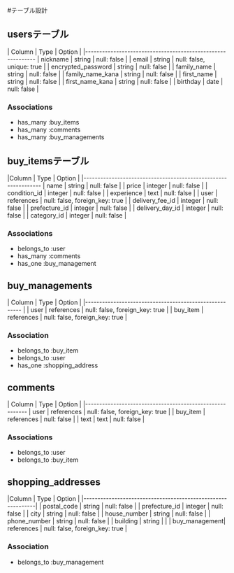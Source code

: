 #テーブル設計

## usersテーブル

| Column             | Type    | Option                    |
|------------------------------------------------------------
| nickname           | string  | null: false               |
| email              | string  | null: false, unique: true |
| encrypted_password | string  | null: false               |
| family_name        | string  | null: false               |
| family_name_kana   | string  | null: false               | 
| first_name         | string  | null: false               |
| first_name_kana    | string  | null: false               |
| birthday           | date    | null: false               |


### Associations
- has_many :buy_items
- has_many :comments
- has_many :buy_managements


## buy_itemsテーブル

|Column           | Type        | Option                         |
|--------------------------------------------------------------- 
| name            | string      | null: false                    |
| price           | integer     | null: false                    |
| condition_id    | integer     | null: false                    |
| experience      | text        | null: false                    |
| user            | references  | null: false, foreign_key: true |
| delivery_fee_id | integer     | null: false                    |
| prefecture_id   | integer     | null: false                    |
| delivery_day_id | integer     | null: false                    |
| category_id     | integer     | null: false                    |

### Associations 
- belongs_to :user
- has_many :comments
- has_one :buy_management


## buy_managements

| Column   | Type       | Option                         |
|------------------------------------------------------- |
| user     | references | null: false, foreign_key: true |
| buy_item | references | null: false, foreign_key: true |

### Association
- belongs_to :buy_item
- belongs_to :user
- has_one :shopping_address


## comments

| Column    | Type       | Option                         |
|---------------------------------------------------------
| user      | references | null: false, foreign_key: true |
| buy_item  | references | null: false                    |
| text      | text       | null: false                    |

### Associations
- belongs_to :user
- belongs_to :buy_item


## shopping_addresses

|Column         | Type       | Option                         |
|-------------------------------------------------------------|
| postal_code   | string     | null: false                    | 
| prefecture_id | integer    | null: false                    |
| city          | string     | null: false                    |
| house_number  | string     | null: false                    |
| phone_number  | string     | null: false                    | 
| building      | string     |                                |
| buy_management| references | null: false, foreign_key: true |

### Association
- belongs_to :buy_management


